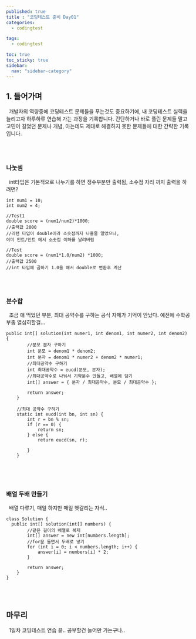 ```yaml
---
published: true
title : "코딩테스트 준비 Day01"
categories:
  - codingtest

tags:
  - codingtest

toc: true
toc_sticky: true
sidebar:
  nav: "sidebar-category"
---
```


## 1. 들어가며
&nbsp; 개발자의 역량중에 코딩테스트 문제들을 푸는것도 중요하기에, 내 코딩테스트 실력을 늘리고자 하루하루 연습해 가는 과정을 기록합니다. 간단하거나 바로 풀린 문제들 말고 고민이 길었던 문제나 개념, 아는데도 제대로 해결하지 못한 문제들에 대한 간략한 기록입니다.

<br>
<br>

### 나눗셈
&nbsp; int타입은 기본적으로 나누기를 하면 정수부분만 출력됨, 소수점 자리 까지 출력을 하려면?

```
int num1 = 10;
int num2 = 4;

//Test1
double score = (num1/num2)*1000;
//출력값 2000
//리턴 타입이 double이라 소숫점까지 나올줄 알았으나,
이미 인트/인트 에서 소숫점 이하를 날려버림

//Test
double score = (num1*1.0/num2) *1000;
//출력값 2500
//int 타입에 곱하기 1.0을 해서 double로 변환후 계산

```

<br>
<br>

### 분수합
&nbsp; 조금 애 먹었던 부분, 최대 공약수를 구하는 공식 자체가 기억이 안났다. 예전에 수학공부좀 열심히할걸...

```
public int[] solution(int numer1, int denom1, int numer2, int denom2) {
        //분모 분자 구하기
        int 분모 = denom1 * denom2;
        int 분자 = denom1 * numer2 + denom2 * numer1;
        //최대공약수 구하기
        int 최대공약수 = eucd(분모, 분자);
        //최대공약수로 나눠서 기약분수 만들고, 배열에 담기
        int[] answer = { 분자 / 최대공약수, 분모 / 최대공약수 };

        return answer;
    }

    //최대 공약수 구하기
    static int eucd(int bn, int sn) {
        int r = bn % sn;
        if (r == 0) {
            return sn;
        } else {
            return eucd(sn, r);

        }
    }


```

<br>
<br>


### 배열 두배 만들기
&nbsp; 배열 다루기, 매일 하지만 매일 헷갈리는 자식..

```
class Solution {
  public int[] solution(int[] numbers) {
        //같은 길이의 배열로 복제
        int[] answer = new int[numbers.length];
        //for문 돌면서 두배로 넣기
        for (int i = 0; i < numbers.length; i++) {
            answer[i] = numbers[i] * 2;
        }
      
        return answer;
    }
}
```

<br>
<br>

## 마무리
&nbsp; 1일차 코딩테스트 연습 끝.. 공부할건 늘어만 가는구나..













